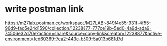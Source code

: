 # write postman link

https://m27lab.postman.co/workspace/M27LAB~849f4e55-931f-4f55-96d9-fad5e24d1590/collection/12238877-777ce19b-5ed0-4a9d-ada9-74506e32d70e?action=share&source=copy-link&creator=12238877&active-environment=fed60369-7ea2-443c-b309-5a013b681d7d